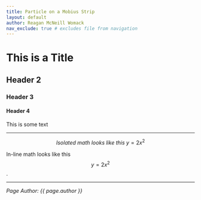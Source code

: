 ```yaml
---
title: Particle on a Mobius Strip
layout: default
author: Reagan McNeill Womack
nav_exclude: true # excludes file from navigation
---
```


# This is a Title
## Header 2
### Header 3
#### Header 4
This is some text

---

$$Isolated \ math \ looks \ like \ this \ y=2x^{2}$$

In-line math looks like this $$y=2x^{2}$$.

---

*Page Author: {{ page.author }}*
